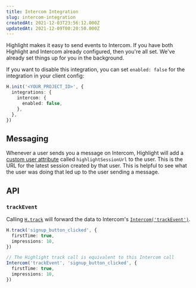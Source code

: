 ```yaml
---
title: Intercom Integration
slug: intercom-integration
createdAt: 2021-12-03T23:56:12.000Z
updatedAt: 2021-12-09T00:20:50.000Z
---
```


Highlight makes it easy to send events to Intercom. If you have both Highlight and Intercom already configured, then you're all set. We've already set things up for you in the background.

If you want to disable this integration, you can set `enabled: false` for the integration in your client config:

```typescript
H.init('<YOUR_PROJECT_ID>', {
  integrations: {
    intercom: {
      enabled: false,
    },
  },
})
```

## Messaging

Whenever a user sends you a message on Intercom, Highlight will add a [custom user attribute](https://www.intercom.com/help/en/articles/179-send-custom-user-attributes-to-intercom) called `highlightSessionUrl` to the user. This is the URL for the latest session created by that user. This is helpful to see what the user was doing that led up to the user sending a message.

## API

### `trackEvent`

Calling [`H.track`](../sdk/client.md#Hinit) will forward the data to Intercom's [`Intercom('trackEvent')`](https://developers.intercom.com/installing-intercom/docs/intercom-javascript#section-intercomtrackevent).

```typescript
H.track('signup_button_clicked', {
  firstTime: true,
  impressions: 10,
})

// The Highlight track call is equivalent to this Intercom call
Intercom('trackEvent', 'signup_button_clicked', {
  firstTime: true,
  impressions: 10,
})
```
